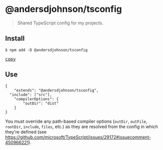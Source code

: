 # @andersdjohnson/tsconfig

> Shared TypeScript config for my projects.

## Install

```shell
$ npm add -D @andersdjohnson/tsconfig
```

[<kbd>copy</kbd>](https://copyhaste.com/c/?t=npm%20add%20-D%20%40andersdjohnson%2Ftsconfig)

## Use

```
{
	"extends": "@andersdjohnson/tsconfig",
  "include": ["src"],
	"compilerOptions": {
		"outDir": "dist"
	}
}
```

You must override any path-based compiler options (`outDir`, `outFile`, `rootDir`, `include`, `files`, etc.) as they are resolved from the config in which they're defined (see https://github.com/microsoft/TypeScript/issues/29172#issuecomment-450966221).
